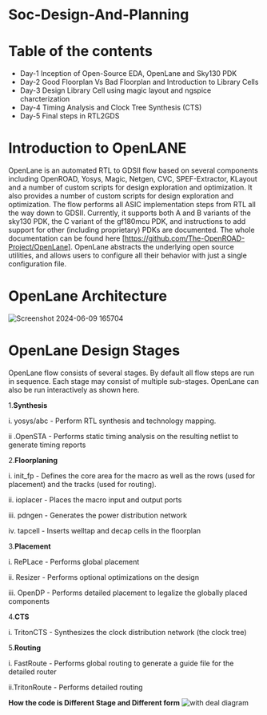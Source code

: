 # Soc-Design-And-Planning
# Table of the contents
* Day-1 Inception of Open-Source EDA, OpenLane and Sky130 PDK 
* Day-2 Good Floorplan Vs Bad Floorplan and Introduction to Library Cells
* Day-3 Design Library Cell using magic layout and ngspice charcterization
* Day-4 Timing Analysis and Clock Tree Synthesis (CTS)
* Day-5  Final steps in RTL2GDS
# Introduction to OpenLANE
OpenLane is an automated RTL to GDSII flow based on several components including OpenROAD, Yosys, Magic, Netgen, CVC, SPEF-Extractor, KLayout and a number of custom scripts for design exploration and optimization. It also provides a number of custom scripts for design exploration and optimization. The flow performs all ASIC implementation steps from RTL all the way down to GDSII. Currently, it supports both A and B variants of the sky130 PDK, the C variant of the gf180mcu PDK, and instructions to add support for other (including proprietary) PDKs are documented. The whole documentation can be found here [https://github.com/The-OpenROAD-Project/OpenLane]. OpenLane abstracts the underlying open source utilities, and allows users to configure all their behavior with just a single configuration file.
# OpenLane Architecture
![Screenshot 2024-06-09 165704](https://github.com/plnarasimha/Soc-Design-And-Planning/assets/75074032/fcaa7384-6bf2-45f2-b9b2-47f2d3f968ba)

# OpenLane Design Stages
OpenLane flow consists of several stages. By default all flow steps are run in sequence. Each stage may consist of multiple sub-stages. OpenLane can also be run interactively as shown here.
 
 1.**Synthesis**
 
 i. yosys/abc - Perform RTL synthesis and technology mapping.
 
 ii .OpenSTA - Performs static timing analysis on the resulting netlist to generate timing reports
 
 2.**Floorplaning**
 
 i. init_fp - Defines the core area for the macro as well as the rows (used for placement) and the tracks (used for routing).
 
 ii. ioplacer - Places the macro input and output ports
 
 iii. pdngen - Generates the power distribution network
 
 iv. tapcell - Inserts welltap and decap cells in the floorplan

 3.**Placement**
 
 i. RePLace - Performs global placement
 
 ii. Resizer - Performs optional optimizations on the design
 
 iii. OpenDP - Performs detailed placement to legalize the globally placed components
 
 4.**CTS**
 
 i. TritonCTS - Synthesizes the clock distribution network (the clock tree)

 5.**Routing**
 
 i. FastRoute - Performs global routing to generate a guide file for the detailed router
 
 ii.TritonRoute - Performs detailed routing

**How the code is Different Stage and Different form**
![with deal diagram](https://github.com/plnarasimha/Soc-Design-And-Planning/assets/75074032/e2262feb-4928-4698-943c-da3cae6099b4)
 
 
